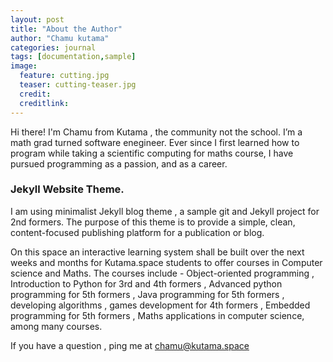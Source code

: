 ```yaml
---
layout: post
title: "About the Author"
author: "Chamu kutama"
categories: journal
tags: [documentation,sample]
image:
  feature: cutting.jpg
  teaser: cutting-teaser.jpg
  credit:
  creditlink:
---
```


Hi there! I'm Chamu from Kutama , the community not the school. I’m a math grad turned software enegineer. Ever since I first learned how to program while taking a scientific computing for maths course, I have pursued programming as a passion, and as a career. 

### Jekyll Website Theme.

I am using minimalist Jekyll blog theme , a sample git and Jekyll project for 2nd formers. The purpose of this theme is to provide a simple, clean, content-focused publishing platform for a publication or blog.

On this space an interactive learning system shall be built over the next weeks and months for Kutama.space students to offer courses in Computer science and Maths. The courses include - Object-oriented programming , Introduction to Python for 3rd and 4th formers , Advanced python programming for 5th formers , Java programming for 5th formers , developing algorithms , games development for 4th formers , Embedded programming for 5th formers , Maths applications in computer science, among many courses.

If you have a question , ping me at chamu@kutama.space
